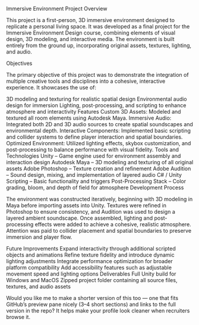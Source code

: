 Immersive Environment Project
Overview



This project is a first-person, 3D immersive environment designed to replicate a personal living space. It was developed as a final project for the Immersive Environment Design course, combining elements of visual design, 3D modeling, and interactive media. The environment is built entirely from the ground up, incorporating original assets, textures, lighting, and audio.

Objectives



The primary objective of this project was to demonstrate the integration of multiple creative tools and disciplines into a cohesive, interactive experience. It showcases the use of:

3D modeling and texturing for realistic spatial design
Environmental audio design for immersion
Lighting, post-processing, and scripting to enhance atmosphere and interactivity
Features
Custom 3D Assets: Modeled and textured all room elements using Autodesk Maya.
Immersive Audio: Integrated both 2D and 3D audio sources to create spatial soundscapes and environmental depth.
Interactive Components: Implemented basic scripting and collider systems to define player interaction and spatial boundaries.
Optimized Environment: Utilized lighting effects, skybox customization, and post-processing to balance performance with visual fidelity.
Tools and Technologies
Unity – Game engine used for environment assembly and interaction design
Autodesk Maya – 3D modeling and texturing of all original assets
Adobe Photoshop – Texture creation and refinement
Adobe Audition – Sound design, mixing, and implementation of layered audio
C# / Unity Scripting – Basic functionality and triggers
Post-Processing Stack – Color grading, bloom, and depth of field for atmosphere
Development Process



The environment was constructed iteratively, beginning with 3D modeling in Maya before importing assets into Unity. Textures were refined in Photoshop to ensure consistency, and Audition was used to design a layered ambient soundscape. Once assembled, lighting and post-processing effects were added to achieve a cohesive, realistic atmosphere. Attention was paid to collider placement and spatial boundaries to preserve immersion and player flow.

Future Improvements
Expand interactivity through additional scripted objects and animations
Refine texture fidelity and introduce dynamic lighting adjustments
Integrate performance optimization for broader platform compatibility
Add accessibility features such as adjustable movement speed and lighting options
Deliverables
Full Unity build for Windows and MacOS
Zipped project folder containing all source files, textures, and audio assets



Would you like me to make a shorter version of this too — one that fits GitHub’s preview pane nicely (3–4 short sections) and links to the full version in the repo? It helps make your profile look cleaner when recruiters browse it.
